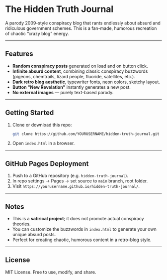 # The Hidden Truth Journal

A parody 2009-style conspiracy blog that rants endlessly about absurd and ridiculous government schemes. This is a fan-made, humorous recreation of chaotic “crazy blog” energy.

---

## Features
- **Random conspiracy posts** generated on load and on button click.
- **Infinite absurd content**, combining classic conspiracy buzzwords (pigeons, chemtrails, lizard people, fluoride, satellites, etc.).
- **Dark retro blog aesthetic**, typewriter fonts, neon colors, sketchy layout.
- **Button "New Revelation"** instantly generates a new post.
- **No external images** — purely text-based parody.

---

## Getting Started
1. Clone or download this repo:
   ```bash
   git clone https://github.com/YOURUSERNAME/hidden-truth-journal.git
   ```
2. Open `index.html` in a browser.

---

## GitHub Pages Deployment
1. Push to a GitHub repository (e.g. `hidden-truth-journal`).
2. In repo settings → Pages → set source to `main` branch, root folder.
3. Visit `https://yourusername.github.io/hidden-truth-journal/`.

---

## Notes
- This is a **satirical project**; it does not promote actual conspiracy theories.
- You can customize the buzzwords in `index.html` to generate your own unique absurd posts.
- Perfect for creating chaotic, humorous content in a retro-blog style.

---

## License
MIT License. Free to use, modify, and share.
